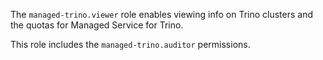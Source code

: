 The `managed-trino.viewer` role enables viewing info on Trino clusters and the quotas for Managed Service for Trino.

This role includes the `managed-trino.auditor` permissions.
